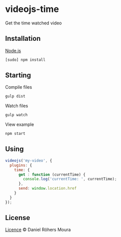 # videojs-time

Get the time watched video

## Installation
[Node.js](https://nodejs.org)
```bash
[sudo] npm install
```

## Starting

Compile files
```bash
gulp dist
```

Watch files
```bash
gulp watch
```

View example
```bash
npm start
```

## Using
```js
videojs('my-video', {
  plugins: {
    time: {
      get : function (currentTime) {
        console.log('currentTime: ', currentTime);
      },
      send: window.location.href
    }
  }
});
```

## License

[Licence](https://github.com/danielrohers/videojs-time/blob/master/LICENSE) © Daniel Röhers Moura
